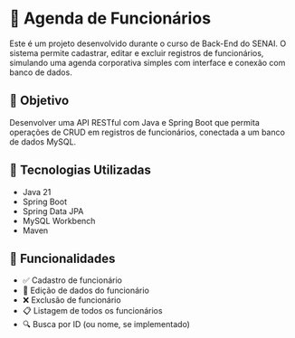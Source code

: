 # 📒 Agenda de Funcionários

Este é um projeto desenvolvido durante o curso de Back-End do SENAI. O sistema permite cadastrar, editar e excluir registros de funcionários, 
simulando uma agenda corporativa simples com interface e conexão com banco de dados.

## 🎯 Objetivo

Desenvolver uma API RESTful com Java e Spring Boot que permita operações de CRUD em registros de funcionários, conectada a um banco de dados MySQL.

## 🚀 Tecnologias Utilizadas

- Java 21
- Spring Boot
- Spring Data JPA
- MySQL Workbench
- Maven


## 🔧 Funcionalidades

- ✅ Cadastro de funcionário
- 📝 Edição de dados do funcionário
- ❌ Exclusão de funcionário
- 📋 Listagem de todos os funcionários
- 🔍 Busca por ID (ou nome, se implementado)

